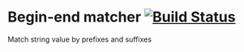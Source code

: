 # Begin-end matcher [![Build Status](https://travis-ci.org/gopereza/beginendmatcher.svg?branch=master)](https://travis-ci.org/gopereza/beginendmatcher)

Match string value by prefixes and suffixes